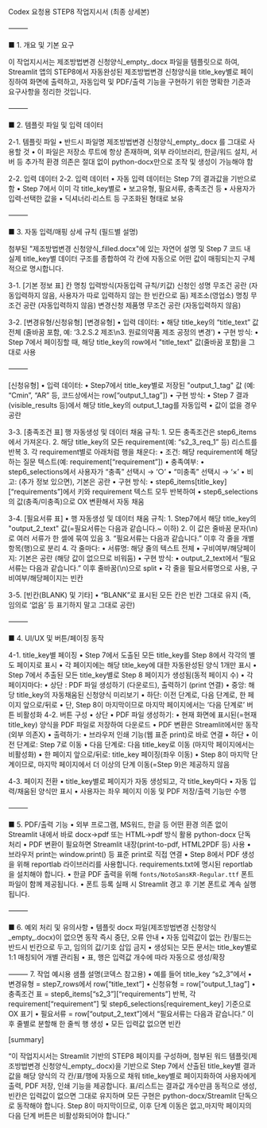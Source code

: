 Codex 요청용 STEP8 작업지시서 (최종 상세본)

⸻

■ 1. 개요 및 기본 요구

이 작업지시서는 제조방법변경 신청양식_empty_.docx 파일을 템플릿으로 하여,
Streamlit 앱의 STEP8에서 자동완성된 제조방법변경 신청양식을
title_key별로 페이징하여 화면에 출력하고,
자동입력 및 PDF/출력 기능을 구현하기 위한 명확한 기준과 요구사항을 정리한 것입니다.

⸻

■ 2. 템플릿 파일 및 입력 데이터

2-1. 템플릿 파일
	•	반드시 파일명 제조방법변경 신청양식_empty_.docx 를 그대로 사용할 것
	•	이 파일은 저장소 루트에 항상 존재하며,
외부 라이브러리, 한글/워드 설치, 서버 등 추가적 환경 의존은 절대 없이
python-docx만으로 조작 및 생성이 가능해야 함

2-2. 입력 데이터
2-2. 입력 데이터
	•	자동 입력 데이터는 Step 7의 결과값을 기반으로 함
	•	Step 7에서 이미 각 title_key별로
	•	보고유형, 필요서류, 충족조건 등
	•	사용자가 입력·선택한 값을
	•	딕셔너리·리스트 등 구조화된 형태로 보유

⸻

■ 3. 자동 입력/매핑 상세 규칙 (필드별 설명)

첨부된 "제조방법변경 신청양식_filled.docx"에 있는 자연어 설명 및
Step 7 코드 내 실제 title_key별 데이터 구조를 종합하여
각 칸에 자동으로 어떤 값이 매핑되는지 구체적으로 명시합니다.

3-1. [기본 정보 표]
칸 명칭	입력방식(자동입력 규칙/키값)
신청인 성명	무조건 공란 (자동입력하지 않음, 사용자가 따로 입력하지 않는 한 빈칸으로 둠)
제조소(영업소) 명칭	무조건 공란 (자동입력하지 않음)
변경신청 제품명	무조건 공란 (자동입력하지 않음)

3-2. [변경유형/신청유형]
[변경유형]
	•	입력 데이터:
	•	해당 title_key의 “title_text” 값 전체
(줄바꿈 포함, 예: ‘3.2.S.2 제조\n3. 원료의약품 제조 공정의 변경’)
	•	구현 방식:
	•	Step 7에서 페이징할 때, 해당 title_key의 row에서
"title_text" 값(줄바꿈 포함)을 그대로 사용

⸻

[신청유형]
	•	입력 데이터:
	•	Step7에서 title_key별로 저장된
"output_1_tag" 값 (예: “Cmin”, “AR” 등, 코드상에서는 row[“output_1_tag”])
	•	구현 방식:
	•	Step 7 결과(visible_results 등)에서 해당 title_key의 output_1_tag를 자동입력
	•	값이 없을 경우 공란

3-3. [충족조건 표]
행 자동생성 및 데이터 채움 규칙:
	1.	모든 충족조건은 step6_items에서 가져온다.
	2.	해당 title_key의 모든 requirement(예: “s2_3_req_1” 등) 리스트를 반복
	3.	각 requirement별로 아래처럼 행을 채운다:
	•	조건: 해당 requirement에 해당하는 질문 텍스트(예: requirement[“requirement”])
	•	충족여부:
	•	step6_selections에서 사용자가 “충족” 선택시 → ‘○’
	•	“미충족” 선택시 → ‘×’
	•	비고: (추가 정보 있으면), 기본은 공란
	•	구현 방식:
	•	step6_items[title_key][“requirements”]에서 키와 requirement 텍스트 모두 반복하여
	•	step6_selections의 값(충족/미충족)으로 OX 변환해서 자동 채움

3-4. [필요서류 표]
	•	행 자동생성 및 데이터 채움 규칙:
	1.	Step7에서 해당 title_key의 "output_2_text" 값(=필요서류는 다음과 같습니다.~ 이하)
	2.	이 값은 줄바꿈 문자(\n)로 여러 서류가 한 셀에 묶여 있음
	3.	“필요서류는 다음과 같습니다.” 이후 각 줄을 개별 항목(행)으로 분리
	4.	각 줄마다:
	•	서류명: 해당 줄의 텍스트 전체
	•	구비여부/해당페이지: 기본은 공란 (해당 값이 없으므로 비워둠)
	•	구현 방식:
	•	output_2_text에서 “필요서류는 다음과 같습니다.” 이후 줄바꿈(\n)으로 split
	•	각 줄을 필요서류명으로 사용, 구비여부/해당페이지는 빈칸

3-5. [빈칸(BLANK) 및 기타]
	•	“BLANK”로 표시된 모든 칸은 빈칸 그대로 유지
(즉, 임의로 ‘없음’ 등 표기하지 말고 그대로 공란)

⸻

■ 4. UI/UX 및 버튼/페이징 동작

4-1. title_key별 페이징
	•	Step 7에서 도출된 모든 title_key를
Step 8에서 각각의 별도 페이지로 표시
	•	각 페이지에는 해당 title_key에 대한 자동완성된 양식 1개만 표시
•	Step 7에서 추출된 모든 title_key별로 Step 8 페이지가 생성됨(동적 페이지 수)
	•	각 페이지마다:
	•	상단 : PDF 파일 생성하기 (다운로드), 출력하기 (print 연결)
	•	중앙: 해당 title_key의 자동채움된 신청양식 미리보기
	•	하단: 이전 단계로, 다음 단계로, 한 페이지 앞으로/뒤로
	•	단, Step 8이 마지막이므로 마지막 페이지에서는 ‘다음 단계로’ 버튼 비활성화
4-2. 버튼 구성
	•	상단
	•	PDF 파일 생성하기:
	•	현재 화면에 표시된(=현재 title_key) 양식을 PDF 파일로 저장하여 다운로드
	•	PDF 변환은 Streamlit에서만 동작(외부 의존X)
	•	출력하기:
	•	브라우저 인쇄 기능(웹 표준 print)로 바로 연결
	•	하단
	•	이전 단계로: Step 7로 이동
	•	다음 단계로: 다음 title_key로 이동 (마지막 페이지에서는 비활성화)
	•	한 페이지 앞으로/뒤로: title_key 페이징(좌우 이동)
	•	Step 8이 마지막 단계이므로, 마지막 페이지에서 더 이상의 단계 이동(=Step 9)은 제공하지 않음

4-3. 페이지 전환
	•	title_key별로 페이지가 자동 생성되고, 각 title_key마다
	•	자동 입력/채움된 양식만 표시
	•	사용자는 좌우 페이지 이동 및 PDF 저장/출력 기능만 수행

⸻

■ 5. PDF/출력 기능
	•	외부 프로그램, MS워드, 한글 등 어떤 환경 의존 없이 Streamlit 내에서 바로 docx→pdf 또는 
HTML→pdf 방식 활용 python-docx 단독 처리
	•	PDF 변환이 필요하면 Streamlit 내장(print-to-pdf, HTML2PDF 등) 사용
	•	브라우저 print는 window.print() 등 표준 print로 직접 연결
	•	Step 8에서 PDF 생성을 위해 reportlab 라이브러리를 사용합니다. requirements.txt에 명시된 reportlab을 설치해야 합니다.
        •       한글 PDF 출력을 위해 `fonts/NotoSansKR-Regular.ttf` 폰트 파일이 함께 제공됩니다.
        •       폰트 등록 실패 시 Streamlit 경고 후 기본 폰트로 계속 실행됩니다.

⸻

■ 6. 예외 처리 및 유의사항
	•	템플릿 docx 파일(제조방법변경 신청양식_empty_.docx)이 없으면 동작 즉시 중단, 오류 안내
	•	자동 입력값이 없는 칸/필드는 반드시 빈칸으로 두고, 임의의 값/기호 삽입 금지
	•	생성되는 모든 문서는 title_key별로 1:1 매칭되어 개별 관리됨
	•	표, 행은 입력값 개수에 따라 자동으로 생성/확장

⸻
7. 작업 예시용 샘플 설명(코덱스 참고용)
	•	예를 들어 title_key “s2_3”에서
	•	변경유형 = step7_rows에서 row[“title_text”]
	•	신청유형 = row[“output_1_tag”]
	•	충족조건 표 = step6_items[“s2_3”][“requirements”] 반복,
각 requirement[“requirement”] 및 step6_selections[requirement_key] 기준으로 OX 표기
	•	필요서류 = row[“output_2_text”]에서 “필요서류는 다음과 같습니다.” 이후 줄별로 분할해 한 줄씩 행 생성
	•	모든 입력값 없으면 빈칸


[summary]

“이 작업지시서는 Streamlit 기반의 STEP8 페이지를 구성하며,
첨부된 워드 템플릿(제조방법변경 신청양식_empty_.docx)을 기반으로
Step 7에서 산출된 title_key별 결과값을 해당 양식의 각 칸/표/행에 자동으로 채워
title_key별로 페이지화하여 사용자에게 출력, PDF 저장, 인쇄 기능을 제공합니다.
표/리스트는 결과값 개수만큼 동적으로 생성, 빈칸은 입력값이 없으면 그대로 유지하며
모든 구현은 python-docx/Streamlit 단독으로 동작해야 합니다.
Step 8이 마지막이므로, 이후 단계 이동은 없고,마지막 페이지의 다음 단계 버튼은 비활성화되어야 합니다.”
